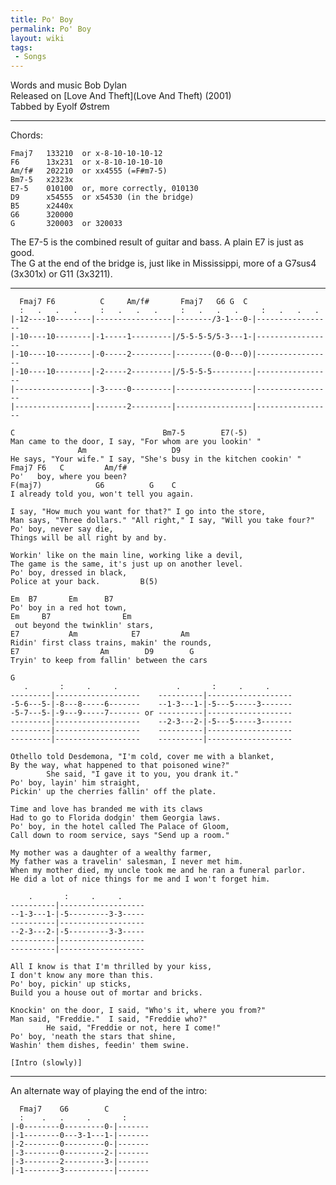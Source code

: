 ```yaml
---
title: Po' Boy
permalink: Po' Boy
layout: wiki
tags:
 - Songs
---
```


Words and music Bob Dylan  
Released on [Love And Theft](Love And Theft) (2001)  
Tabbed by Eyolf Østrem

* * * * *

Chords:

    Fmaj7   133210  or x-8-10-10-10-12
    F6      13x231  or x-8-10-10-10-10
    Am/f#   202210  or xx4555 (=F#m7-5)
    Bm7-5   x2323x
    E7-5    010100  or, more correctly, 010130
    D9      x54555  or x54530 (in the bridge)
    B5      x2440x
    G6      320000
    G       320003  or 320033

The E7-5 is the combined result of guitar and bass. A plain E7 is just
as good.  
The G at the end of the bridge is, just like in Mississippi, more of a
G7sus4 (3x301x) or G11 (3x3211).

* * * * *

      Fmaj7 F6          C     Am/f#       Fmaj7   G6 G  C
      :   .   .   .     :   .   .   .     :   .   .   .     :   .   .   .
    |-12----10--------|-----------------|--------/3-1---0-|-----------------
    |-10----10--------|-1-----1---------|/5-5-5-5/5-3---1-|-----------------
    |-10----10--------|-0-----2---------|--------(0-0---0)|-----------------
    |-10----10--------|-2-----2---------|/5-5-5-5---------|-----------------
    |-----------------|-3-----0---------|-----------------|-----------------
    |-----------------|-------2---------|-----------------|-----------------

    C                                 Bm7-5        E7(-5)
    Man came to the door, I say, "For whom are you lookin' "
                   Am                   D9
    He says, "Your wife." I say, "She's busy in the kitchen cookin' "
    Fmaj7 F6   C         Am/f#
    Po'   boy, where you been?
    F(maj7)            G6          G    C
    I already told you, won't tell you again.

    I say, "How much you want for that?" I go into the store,
    Man says, "Three dollars." "All right," I say, "Will you take four?"
    Po' boy, never say die,
    Things will be all right by and by.

    Workin' like on the main line, working like a devil,
    The game is the same, it's just up on another level.
    Po' boy, dressed in black,
    Police at your back.         B(5)

    Em  B7       Em      B7
    Po' boy in a red hot town,
    Em     B7                Em
     out beyond the twinklin' stars,
    E7           Am            E7         Am
    Ridin' first class trains, makin' the rounds,
    E7                  Am        D9        G
    Tryin' to keep from fallin' between the cars

    G
       .       :     .     .             .       :     .     .
    ---------|-------------------    ----------|-------------------
    -5-6---5-|-8---8-----6-------    --1-3---1-|-5---5-----3-------
    -5-7---5-|-9---9-----7------- or ----------|-------------------
    ---------|-------------------    --2-3---2-|-5---5-----3-------
    ---------|-------------------    ----------|-------------------
    ---------|-------------------    ----------|-------------------

    Othello told Desdemona, "I'm cold, cover me with a blanket,
    By the way, what happened to that poisoned wine?"
            She said, "I gave it to you, you drank it."
    Po' boy, layin' him straight,
    Pickin' up the cherries fallin' off the plate.

    Time and love has branded me with its claws
    Had to go to Florida dodgin' them Georgia laws.
    Po' boy, in the hotel called The Palace of Gloom,
    Call down to room service, says "Send up a room."

    My mother was a daughter of a wealthy farmer,
    My father was a travelin' salesman, I never met him.
    When my mother died, my uncle took me and he ran a funeral parlor.
    He did a lot of nice things for me and I won't forget him.

        .       :     .     .
    ----------|-------------------
    --1-3---1-|-5---------3-3-----
    ----------|-------------------
    --2-3---2-|-5---------3-3-----
    ----------|-------------------
    ----------|-------------------

    All I know is that I'm thrilled by your kiss,
    I don't know any more than this.
    Po' boy, pickin' up sticks,
    Build you a house out of mortar and bricks.

    Knockin' on the door, I said, "Who's it, where you from?"
    Man said, "Freddie."  I said, "Freddie who?"
            He said, "Freddie or not, here I come!"
    Po' boy, 'neath the stars that shine,
    Washin' them dishes, feedin' them swine.

    [Intro (slowly)]

* * * * *

An alternate way of playing the end of the intro:

      Fmaj7    G6        C
      :    .   .     .       :
    |-0--------0---------0-|-------
    |-1--------0---3-1---1-|-------
    |-2--------0---------0-|-------
    |-3--------0---------2-|-------
    |-3--------2---------3-|-------
    |-1--------3-----------|-------
